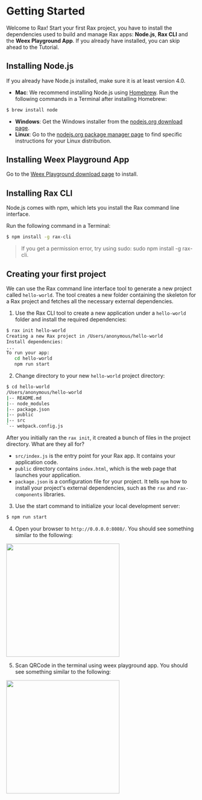 # Getting Started

Welcome to Rax! Start your first Rax project, you have to install the dependencies used to build and manage Rax apps: **Node.js**, **Rax CLI** and the **Weex Playground App**. If you already have installed, you can skip ahead to the Tutorial.

## Installing Node.js

If you already have Node.js installed, make sure it is at least version 4.0.

* **Mac**: We recommend installing Node.js using [Homebrew](http://brew.sh/). Run the following commands in a Terminal after installing Homebrew:
```sh
$ brew install node
```
* **Windows**: Get the Windows installer from the [nodejs.org download page](https://nodejs.org/en/download/).
* **Linux**: Go to the [nodejs.org package manager page](https://nodejs.org/en/download/package-manager/) to find specific instructions for your Linux distribution.

## Installing Weex Playground App

Go to the [Weex Playground download page](http://weex-project.io/download.html) to install.

## Installing Rax CLI

Node.js comes with npm, which lets you install the Rax command line interface.

Run the following command in a Terminal:
```sh
$ npm install -g rax-cli
```

> If you get a permission error, try using sudo: sudo npm install -g rax-cli.


## Creating your first project

We can use the Rax command line interface tool to generate a new project called `hello-world`. The tool creates a new folder containing the skeleton for a Rax project and fetches all the necessary external dependencies.

1. Use the Rax CLI tool to create a new application under a `hello-world` folder and install the required dependencies:
```sh
$ rax init hello-world
Creating a new Rax project in /Users/anonymous/hello-world
Install dependencies:
...
To run your app:
   cd hello-world
   npm run start
```
2. Change directory to your new `hello-world` project directory:
```sh
$ cd hello-world
/Users/anonymous/hello-world
|-- README.md
|-- node_modules
|-- package.json
|-- public
|-- src
`-- webpack.config.js
```
After you initially ran the `rax init`, it created a bunch of files in the project directory. What are they all for?
  * `src/index.js` is the entry point for your Rax app. It contains your application code.
  * `public` directory contains `index.html`, which is the web page that launches your application.
  * `package.json` is a configuration file for your project. It tells `npm` how to install your project's external dependencies, such as the `rax` and `rax-components` libraries.
3. Use the start command to initialize your local development server:
```sh
$ npm run start
```
4. Open your browser to `http://0.0.0.0:8080/`. You should see something similar to the following:
<img width=300 src="https://cloud.githubusercontent.com/assets/677114/21576099/2e550f2e-cf5f-11e6-98dc-8782af189b84.png">

5. Scan QRCode in the terminal using weex playground app. You should see something similar to the following:
<img width=300 src="https://cloud.githubusercontent.com/assets/677114/21576152/5091487c-cf60-11e6-9440-19eda52d6255.png">
